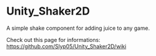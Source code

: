 # Unity_Shaker2D
A simple shake component for adding juice to any game.

Check out this page for informations:
https://github.com/Slyp05/Unity_Shaker2D/wiki
